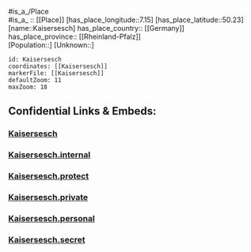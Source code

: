 ﻿---
location: [50.23,7.15] 
mapzoom: [7,12] 
mapmarker: city 
type: City
tags:
- geo/City


SpocWebEntityId: 31255
isDeleted: false
confidential: public

---
#is_a_/Place  
#is_a_ :: [[Place]] 
[has_place_longitude::7.15] 
[has_place_latitude::50.23] 
[name::Kaisersesch] 
has_place_country:: [[Germany]]  
has_place_province:: [[Rheinland-Pfalz]]  
[Population::] 
[Unknown::] 


```leaflet
id: Kaisersesch
coordinates: [[Kaisersesch]] 
markerFile: [[Kaisersesch]] 
defaultZoom: 11 
maxZoom: 18
```


## Confidential Links & Embeds: 

### [Kaisersesch](/_public/Earth/Continent/Europe/Europe~Central/Germany/Germany~West/Rheinland-Pfalz/counties~RP/Cochem-Zell/cities~Cochem-Zell/Kaisersesch.md) 

### [Kaisersesch.internal](/_internal/Earth/Continent/Europe/Europe~Central/Germany/Germany~West/Rheinland-Pfalz/counties~RP/Cochem-Zell/cities~Cochem-Zell/Kaisersesch.internal.md) 

### [Kaisersesch.protect](/_protect/Earth/Continent/Europe/Europe~Central/Germany/Germany~West/Rheinland-Pfalz/counties~RP/Cochem-Zell/cities~Cochem-Zell/Kaisersesch.protect.md) 

### [Kaisersesch.private](/_private/Earth/Continent/Europe/Europe~Central/Germany/Germany~West/Rheinland-Pfalz/counties~RP/Cochem-Zell/cities~Cochem-Zell/Kaisersesch.private.md) 

### [Kaisersesch.personal](/_personal/Earth/Continent/Europe/Europe~Central/Germany/Germany~West/Rheinland-Pfalz/counties~RP/Cochem-Zell/cities~Cochem-Zell/Kaisersesch.personal.md) 

### [Kaisersesch.secret](/_secret/Earth/Continent/Europe/Europe~Central/Germany/Germany~West/Rheinland-Pfalz/counties~RP/Cochem-Zell/cities~Cochem-Zell/Kaisersesch.secret.md) 
